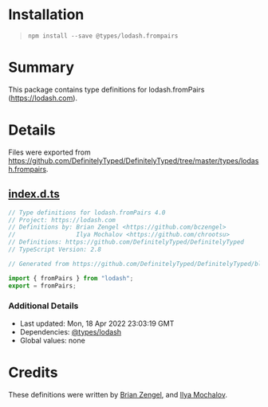 # Installation
> `npm install --save @types/lodash.frompairs`

# Summary
This package contains type definitions for lodash.fromPairs (https://lodash.com).

# Details
Files were exported from https://github.com/DefinitelyTyped/DefinitelyTyped/tree/master/types/lodash.frompairs.
## [index.d.ts](https://github.com/DefinitelyTyped/DefinitelyTyped/tree/master/types/lodash.frompairs/index.d.ts)
````ts
// Type definitions for lodash.fromPairs 4.0
// Project: https://lodash.com
// Definitions by: Brian Zengel <https://github.com/bczengel>
//                 Ilya Mochalov <https://github.com/chrootsu>
// Definitions: https://github.com/DefinitelyTyped/DefinitelyTyped
// TypeScript Version: 2.8

// Generated from https://github.com/DefinitelyTyped/DefinitelyTyped/blob/master/types/lodash/scripts/generate-modules.ts

import { fromPairs } from "lodash";
export = fromPairs;

````

### Additional Details
 * Last updated: Mon, 18 Apr 2022 23:03:19 GMT
 * Dependencies: [@types/lodash](https://npmjs.com/package/@types/lodash)
 * Global values: none

# Credits
These definitions were written by [Brian Zengel](https://github.com/bczengel), and [Ilya Mochalov](https://github.com/chrootsu).
